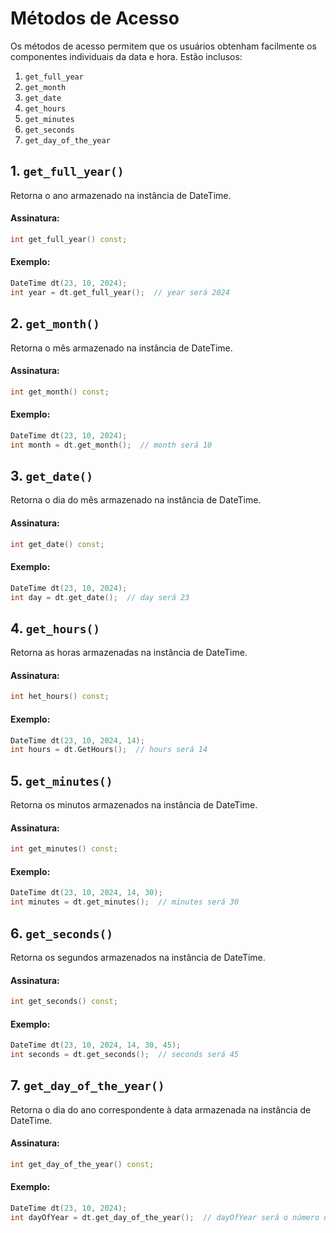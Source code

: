 # Métodos de Acesso

Os métodos de acesso permitem que os usuários obtenham facilmente os componentes individuais da data e hora. Estão inclusos:

1. `get_full_year`
2. `get_month`
3. `get_date`
4. `get_hours`
5. `get_minutes`
6. `get_seconds`
7. `get_day_of_the_year`

## 1. `get_full_year()`

Retorna o ano armazenado na instância de DateTime.

#### Assinatura:

```c++
int get_full_year() const;
```

#### Exemplo:

```c++
DateTime dt(23, 10, 2024);
int year = dt.get_full_year();  // year será 2024
```

## 2. `get_month()`

Retorna o mês armazenado na instância de DateTime.

#### Assinatura:

```c++
int get_month() const;
```

#### Exemplo:

```c++
DateTime dt(23, 10, 2024);
int month = dt.get_month();  // month será 10
```

## 3. `get_date()`

Retorna o dia do mês armazenado na instância de DateTime.

#### Assinatura:

```c++
int get_date() const;
```

#### Exemplo:

```c++
DateTime dt(23, 10, 2024);
int day = dt.get_date();  // day será 23
```

## 4. `get_hours()`

Retorna as horas armazenadas na instância de DateTime.

#### Assinatura:

```c++
int het_hours() const;
```

#### Exemplo:

```c++
DateTime dt(23, 10, 2024, 14);
int hours = dt.GetHours();  // hours será 14
```

## 5. `get_minutes()`

Retorna os minutos armazenados na instância de DateTime.

#### Assinatura:

```c++
int get_minutes() const;
```

#### Exemplo:

```c++
DateTime dt(23, 10, 2024, 14, 30);
int minutes = dt.get_minutes();  // minutes será 30
```

## 6. `get_seconds()`

Retorna os segundos armazenados na instância de DateTime.

#### Assinatura:

```c++
int get_seconds() const;
```

#### Exemplo:

```c++
DateTime dt(23, 10, 2024, 14, 30, 45);
int seconds = dt.get_seconds();  // seconds será 45
```

## 7. `get_day_of_the_year()`

Retorna o dia do ano correspondente à data armazenada na instância de DateTime.

#### Assinatura:

```c++
int get_day_of_the_year() const;
```

#### Exemplo:

```c++
DateTime dt(23, 10, 2024);
int dayOfYear = dt.get_day_of_the_year();  // dayOfYear será o número do dia no ano
```
